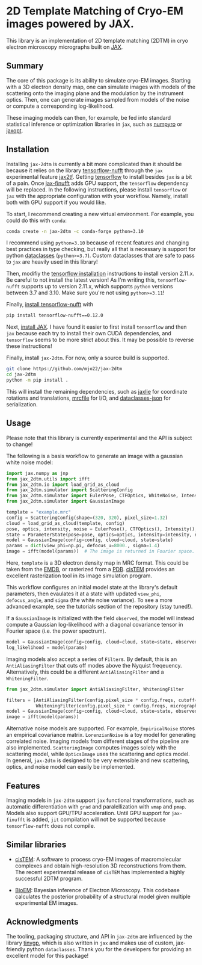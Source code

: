 # 2D Template Matching of Cryo-EM images powered by JAX.
This library is an implementation of 2D template matching (2DTM) in cryo electron microscopy micrographs built on [JAX](https://github.com/google/jax).

## Summary

The core of this package is its ability to simulate cryo-EM images. Starting with a 3D electron density map, one can simulate images with models of the scattering onto the imaging plane and the modulation by the instrument optics. Then, one can generate images sampled from models of the noise or compute a corresponding log-likelihood.

These imaging models can then, for example, be fed into standard statistical inference or optimization libraries in `jax`, such as [numpyro](https://github.com/pyro-ppl/numpyro) or [jaxopt](https://github.com/google/jaxopt).

## Installation

Installing `jax-2dtm` is currently a bit more complicated than it should be because it relies on the library [tensorflow-nufft](https://github.com/mrphys/tensorflow-nufft) through the `jax` experimental feature [jax2tf](https://github.com/google/jax/blob/main/jax/experimental/jax2tf/README.md). Getting [tensorflow](https://github.com/tensorflow/tensorflow) to install besides `jax` is a bit of a pain. Once [jax-finufft](https://github.com/dfm/jax-finufft) adds GPU support, the `tensorflow` dependency will be replaced. In the following instructions, please install `tensorflow` or `jax` with the appropriate configuration with your workflow. Namely, install both with GPU support if you would like.

To start, I recommend creating a new virtual environment. For example, you could do this with `conda`:

```bash
conda create -n jax-2dtm -c conda-forge python=3.10
```

I recommend using `python=3.10` because of recent features and changing best practices in type checking, but really all that is necessary is support for python [dataclasses](https://docs.python.org/3/library/dataclasses.html) (`python>=3.7`). Custom dataclasses that are safe to pass to `jax` are heavily used in this library!

Then, modifiy the [tensorflow installation](https://www.tensorflow.org/install/pip) instructions to install version 2.11.x. Be careful to not install the latest version! As I'm writing this, `tensorflow-nufft` supports up to version 2.11.x, which supports `python` versions between 3.7 and 3.10. Make sure you're not using `python>=3.11`!

Finally, [install tensorflow-nufft](https://mrphys.github.io/tensorflow-nufft/guide/start/) with

```bash
pip install tensorflow-nufft==0.12.0
```

Next, [install JAX](https://github.com/google/jax#installation). I have found it easier to first install `tensorflow` and then `jax` because each try to install their own CUDA dependencies, and `tensorflow` seems to be more strict about this. It may be possible to reverse these instructions!

Finally, install `jax-2dtm`. For now, only a source build is supported.

```bash
git clone https://github.com/mjo22/jax-2dtm
cd jax-2dtm
python -m pip install .
```

This will install the remaining dependencies, such as [jaxlie](https://github.com/brentyi/jaxlie) for coordinate rotations and translations, [mrcfile](https://github.com/ccpem/mrcfile) for I/O, and [dataclasses-json](https://github.com/lidatong/dataclasses-json) for serialization.

## Usage

Please note that this library is currently experimental and the API is subject to change!

The following is a basis workflow to generate an image with a gaussian white noise model:

```python
import jax.numpy as jnp
from jax_2dtm.utils import ifft
from jax_2dtm.io import load_grid_as_cloud
from jax_2dtm.simulator import ScatteringConfig
from jax_2dtm.simulator import EulerPose, CTFOptics, WhiteNoise, Intensity, ParameterState
from jax_2dtm.simulator import GaussianImage

template = "example.mrc"
config = ScatteringConfig(shape=(320, 320), pixel_size=1.32)
cloud = load_grid_as_cloud(template, config)
pose, optics, intensity, noise = EulerPose(), CTFOptics(), Intensity(), WhiteNoise()
state = ParameterState(pose=pose, optics=optics, intensity=intensity, noise=noise)
model = GaussianImage(config=config, cloud=cloud, state=state)
params = dict(view_phi=np.pi, defocus_u=8000., sigma=1.4)
image = ifft(model(params))  # The image is returned in Fourier space.
```

Here, `template` is a 3D electron density map in MRC format. This could be taken from the [EMDB](https://www.ebi.ac.uk/emdb/), or rasterized from a [PDB](https://www.rcsb.org/). [cisTEM](https://github.com/timothygrant80/cisTEM) provides an excellent rasterization tool in its image simulation program.

This workflow configures an initial model state at the library's default parameters, then evaulates it at a state with updated `view_phi`, `defocus_angle`, and `sigma` (the white noise variance). To see a more advanced example, see the tutorials section of the repository (stay tuned!).

If a `GaussianImage` is initialized with the field `observed`, the model will instead compute a Gaussian log-likelihood with a diagonal covariance tensor in Fourier space (i.e. the power spectrum).

```python
model = GaussianImage(config=config, cloud=cloud, state=state, observed=observed)
log_likelihood = model(params)
```

Imaging models also accept a series of `Filter`s. By default, this is an `AntiAliasingFilter` that cuts off modes above the Nyquist freqeuency. Alternatively, this could be a different `AntiAliasingFilter` and a `WhiteningFilter`.

```python
from jax_2dtm.simulator import AntiAliasingFilter, WhiteningFilter

filters = [AntiAliasingFilter(config.pixel_size * config.freqs, cutoff=0.667),  # Cutoff modes above 2/3 Nyquist frequency
           WhiteningFilter(config.pixel_size * config.freqs, micrograph)]
model = GaussianImage(config=config, cloud=cloud, state=state, observed=observed, filters=filters)
image = ifft(model(params))
```

Alternative noise models are supported. For example, `EmpiricalNoise` stores an empirical covariance matrix. `LorenzianNoise` is a toy model for generating correlated noise. Imaging models from different stages of the pipeline are also implemented. `ScatteringImage` computes images solely with the scattering model, while `OpticsImage` uses the scattering and optics model. In general, `jax-2dtm` is designed to be very extensible and new scattering, optics, and noise model can easily be implemented.

## Features

Imaging models in `jax-2dtm` support `jax` functional transformations, such as automatic differentiation with `grad` and paralellization with `vmap` and `pmap`. Models also support GPU/TPU acceleration. Until GPU support for `jax-finufft` is added, `jit` compilation will not be supported because `tensorflow-nufft` does not compile.

## Similar libraries

- [cisTEM](https://github.com/timothygrant80/cisTEM): A software to process cryo-EM images of macromolecular complexes and obtain high-resolution 3D reconstructions from them. The recent experimental release of `cisTEM` has implemented a highly successful 2DTM program.

- [BioEM](https://github.com/bio-phys/BioEM): Bayesian inference of Electron Microscopy. This codebase calculates the posterior probability of a structural model given multiple experimental EM images.

## Acknowledgments

The tooling, packaging structure, and API in `jax-2dtm` are influenced by the library [tinygp](https://github.com/dfm/tinygp), which is also written in `jax` and makes use of custom, jax-friendly python `dataclasses`. Thank you for the developers for providing an excellent model for this package!
